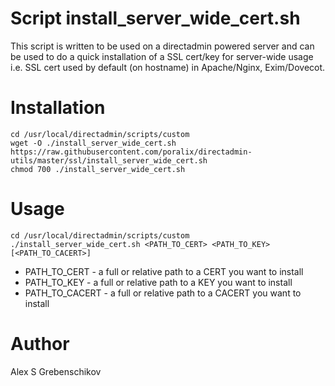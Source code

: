 # Script install_server_wide_cert.sh

This script is written to be used on a directadmin powered server and can
be used to do a quick installation of a SSL cert/key for server-wide usage
i.e. SSL cert used by default (on hostname) in Apache/Nginx, Exim/Dovecot.

# Installation

```
cd /usr/local/directadmin/scripts/custom
wget -O ./install_server_wide_cert.sh https://raw.githubusercontent.com/poralix/directadmin-utils/master/ssl/install_server_wide_cert.sh
chmod 700 ./install_server_wide_cert.sh
```

# Usage

```
cd /usr/local/directadmin/scripts/custom
./install_server_wide_cert.sh <PATH_TO_CERT> <PATH_TO_KEY> [<PATH_TO_CACERT>]
```

- PATH_TO_CERT    - a full or relative path to a CERT you want to install
- PATH_TO_KEY     - a full or relative path to a KEY you want to install
- PATH_TO_CACERT  - a full or relative path to a CACERT you want to install

# Author

Alex S Grebenschikov
